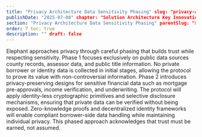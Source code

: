 ```yaml
---
title: "Privacy Architecture Data Sensitivity Phasing" slug: "privacy-architecture-data-sensitivity-phasing"
publishDate: "2025-07-08" chapter: "Solution Architecture Key Innovations"
section: "Privacy Architecture Data Sensitivity Phasing" parentSlug: "solution-architecture-key-innovations"
order: 7 toc: true
description: "" draft: false
---
```

Elephant approaches privacy through careful phasing that builds trust while respecting sensitivity. Phase 1 focuses exclusively on public data sources county records, assessor data, and public title information. No private borrower or identity data is collected in initial stages, allowing the protocol to prove its value with non-controversial information. Phase 2 introduces privacy-preserving designs for sensitive financial data such as mortgage pre-approvals, income verification, and underwriting.
The protocol will apply identity-less cryptographic primitives and selective disclosure mechanisms, ensuring that private data can be verified without being exposed. Zero-knowledge proofs and decentralized identity frameworks will enable compliant borrower-side data handling while maintaining individual privacy. This phased approach acknowledges that trust must be earned, not assumed.